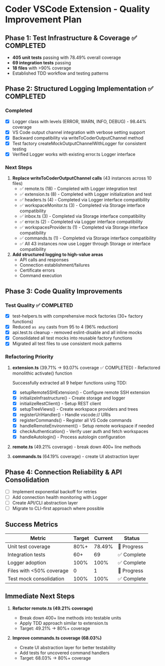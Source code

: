 # Coder VSCode Extension - Quality Improvement Plan

## Phase 1: Test Infrastructure & Coverage ✅ COMPLETED

- **405 unit tests** passing with 78.49% overall coverage
- **69 integration tests** passing
- **18 files** with >90% coverage
- Established TDD workflow and testing patterns

## Phase 2: Structured Logging Implementation ✅ COMPLETED

### Completed

- [x] Logger class with levels (ERROR, WARN, INFO, DEBUG) - 98.44% coverage
- [x] VS Code output channel integration with verbose setting support
- [x] Backward compatibility via writeToCoderOutputChannel method
- [x] Test factory createMockOutputChannelWithLogger for consistent testing
- [x] Verified Logger works with existing error.ts Logger interface

### Next Steps

1. **Replace writeToCoderOutputChannel calls** (43 instances across 10 files)
   - ✅ remote.ts (18) - Completed with Logger integration test
   - ✅ extension.ts (8) - Completed with Logger initialization and test
   - ✅ headers.ts (4) - Completed via Logger interface compatibility
   - ✅ workspaceMonitor.ts (3) - Completed via Storage interface compatibility
   - ✅ inbox.ts (3) - Completed via Storage interface compatibility
   - ✅ error.ts (2) - Completed via Logger interface compatibility
   - ✅ workspacesProvider.ts (1) - Completed via Storage interface compatibility
   - ✅ commands.ts (1) - Completed via Storage interface compatibility
   - ✅ All 43 instances now use Logger through Storage or interface compatibility
2. **Add structured logging to high-value areas**
   - API calls and responses
   - Connection establishment/failures
   - Certificate errors
   - Command execution

## Phase 3: Code Quality Improvements

### Test Quality ✅ COMPLETED

- [x] test-helpers.ts with comprehensive mock factories (30+ factory functions)
- [x] Reduced `as any` casts from 95 to 4 (96% reduction)
- [x] api.test.ts cleanup - removed eslint-disable and all inline mocks
- [x] Consolidated all test mocks into reusable factory functions
- [x] Migrated all test files to use consistent mock patterns

### Refactoring Priority

1. **extension.ts** (39.71% → 93.07% coverage ✅ COMPLETED) - Refactored monolithic activate() function

   Successfully extracted all 9 helper functions using TDD:

   - [x] setupRemoteSSHExtension() - Configure remote SSH extension
   - [x] initializeInfrastructure() - Create storage and logger
   - [x] initializeRestClient() - Setup REST client
   - [x] setupTreeViews() - Create workspace providers and trees
   - [x] registerUriHandler() - Handle vscode:// URIs
   - [x] registerCommands() - Register all VS Code commands
   - [x] handleRemoteEnvironment() - Setup remote workspace if needed
   - [x] checkAuthentication() - Verify user auth and fetch workspaces
   - [x] handleAutologin() - Process autologin configuration

2. **remote.ts** (49.21% coverage) - break down 400+ line methods
3. **commands.ts** (64.19% coverage) - create UI abstraction layer

## Phase 4: Connection Reliability & API Consolidation

- [ ] Implement exponential backoff for retries
- [ ] Add connection health monitoring with Logger
- [ ] Create API/CLI abstraction layer
- [ ] Migrate to CLI-first approach where possible

## Success Metrics

| Metric                   | Target | Current | Status      |
| ------------------------ | ------ | ------- | ----------- |
| Unit test coverage       | 80%+   | 78.49%  | 🔄 Progress |
| Integration tests        | 60+    | 69      | ✅ Complete |
| Logger adoption          | 100%   | 100%    | ✅ Complete |
| Files with <50% coverage | 0      | 1       | 🔄 Progress |
| Test mock consolidation  | 100%   | 100%    | ✅ Complete |

## Immediate Next Steps

1. **Refactor remote.ts (49.21% coverage)**
   - Break down 400+ line methods into testable units
   - Apply TDD approach similar to extension.ts
   - Target: 49.21% → 80%+ coverage

2. **Improve commands.ts coverage (68.03%)**
   - Create UI abstraction layer for better testability
   - Add tests for uncovered command handlers
   - Target: 68.03% → 80%+ coverage
